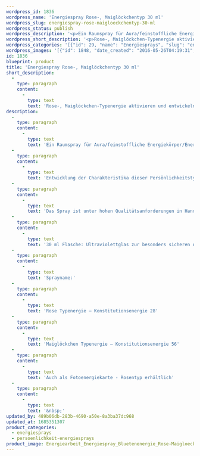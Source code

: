 ```yaml
---
wordpress_id: 1836
wordpress_name: 'Energiespray Rose-, Maiglöckchentyp 30 ml'
wordpress_slug: energiespray-rose-maigloeckchentyp-30-ml
wordpress_status: publish
wordpress_description: '<p>Ein Raumspray für Aura/feinstoffliche Energiekörper/Energiefelder. Aktivierbares feinstoffliches Schwingungsfeld: Persönlichkeitsenergie von Rose- und Maiglöckchentypen: Rosentyp: <span class="s1">Stark, dominant, hingebungsvoll, sinnlich. </span>Maiglöckchentyp: <span class="s1">Friedfertig, streitfähig, kontaktfreudig, stark.</span></p><p>Entwicklung der Charakteristika dieser Persönlichkeitstypen. Stärkung der entsprechenden Persönlichkeit mit ihrer besonderen Energiequalität. Ausgleich und Veränderung ungünstiger Zustände innerhalb einer Person, die aufgrund dieser Konstitution entstanden sind. Annahme und Verständnis für einen Menschen mit dieser Persönlichkeitsenergie. Eine Stärkung der eigenen Persönlichkeitsenergie sowie die Beschäftigung mit der Energie anderer Persönlichkeiten kann insgesamt das eigene Selbstbewusstsein stärken.</p><p>Das Spray ist unter hohen Qualitätsanforderungen in Handarbeit in Deutschland hergestellt aus mehrfach gereinigtem und energetisiertem Wasser (76%, konserviert mit 96%igem Weingeist (24%). Abgestimmt auf die Energie ist die Komposition von naturreinen ätherischen Ölen*.</p><p>30 ml Flasche: Ultraviolettglas zur besonders sicheren Aufbewahrung mit hochwertigem, goldfarbenen Metallpumpzerstäuber mit Schutzkappe (Steigrohr: Kunststoff). Etikett: wasserfest, leicht energetisiert mit dem Informationsfeld des Airsprays. Erhältlich auch als 100 ml-Sprühflasche (49 €).</p><p>Sprayname:<br />Rose Typenergie – Konstitutionsenergie 28<br />Maiglöckchen Typenergie – Konstitutionsenergie 56</p><p>Auch als <a href="https://my.feenbaum.de/produkt/energiekarte-persoenlichkeitstyp-28-rose/">Fotoenergiekarte - Rosentyp</a> erhältlich</p><p><a href="https://my.feenbaum.de/anwendung-energiesprays/">Anwendungshinweise</a></p><p>&nbsp;</p>'
wordpress_short_description: '<p>Rose-, Maiglöckchen-Typenergie aktivieren und entwickeln. Verständnis für diese Typenergien gewinnen</p>'
wordpress_categories: '[{"id": 29, "name": "Energiesprays", "slug": "energiesprays"}, {"id": 89, "name": "Pers\u00f6nlichkeit", "slug": "persoenlichkeit-energiesprays"}]'
wordpress_images: '[{"id": 1848, "date_created": "2016-05-26T04:19:31", "date_created_gmt": "2016-05-26T00:19:31", "date_modified": "2016-05-26T04:19:31", "date_modified_gmt": "2016-05-26T00:19:31", "src": "https://my.feenbaum.de/wp-content/uploads/2016/05/Energiearbeit_Energiespray_Bluetenenergie_Rose-Maigloeckchen_2.jpg", "name": "Energiearbeit_Energiespray_Bluetenenergie_Rose Maigloeckchen_2", "alt": ""}]'
id: 1836
blueprint: product
title: 'Energiespray Rose-, Maiglöckchentyp 30 ml'
short_description:
  -
    type: paragraph
    content:
      -
        type: text
        text: 'Rose-, Maiglöckchen-Typenergie aktivieren und entwickeln. Verständnis für diese Typenergien gewinnen'
description:
  -
    type: paragraph
    content:
      -
        type: text
        text: 'Ein Raumspray für Aura/feinstoffliche Energiekörper/Energiefelder. Aktivierbares feinstoffliches Schwingungsfeld: Persönlichkeitsenergie von Rose- und Maiglöckchentypen: Rosentyp: Stark, dominant, hingebungsvoll, sinnlich. Maiglöckchentyp: Friedfertig, streitfähig, kontaktfreudig, stark.'
  -
    type: paragraph
    content:
      -
        type: text
        text: 'Entwicklung der Charakteristika dieser Persönlichkeitstypen. Stärkung der entsprechenden Persönlichkeit mit ihrer besonderen Energiequalität. Ausgleich und Veränderung ungünstiger Zustände innerhalb einer Person, die aufgrund dieser Konstitution entstanden sind. Annahme und Verständnis für einen Menschen mit dieser Persönlichkeitsenergie. Eine Stärkung der eigenen Persönlichkeitsenergie sowie die Beschäftigung mit der Energie anderer Persönlichkeiten kann insgesamt das eigene Selbstbewusstsein stärken.'
  -
    type: paragraph
    content:
      -
        type: text
        text: 'Das Spray ist unter hohen Qualitätsanforderungen in Handarbeit in Deutschland hergestellt aus mehrfach gereinigtem und energetisiertem Wasser (76%, konserviert mit 96%igem Weingeist (24%). Abgestimmt auf die Energie ist die Komposition von naturreinen ätherischen Ölen*.'
  -
    type: paragraph
    content:
      -
        type: text
        text: '30 ml Flasche: Ultraviolettglas zur besonders sicheren Aufbewahrung mit hochwertigem, goldfarbenen Metallpumpzerstäuber mit Schutzkappe (Steigrohr: Kunststoff). Etikett: wasserfest, leicht energetisiert mit dem Informationsfeld des Airsprays. Erhältlich auch als 100 ml-Sprühflasche (49 €).'
  -
    type: paragraph
    content:
      -
        type: text
        text: 'Sprayname:'
  -
    type: paragraph
    content:
      -
        type: text
        text: 'Rose Typenergie – Konstitutionsenergie 28'
  -
    type: paragraph
    content:
      -
        type: text
        text: 'Maiglöckchen Typenergie – Konstitutionsenergie 56'
  -
    type: paragraph
    content:
      -
        type: text
        text: 'Auch als Fotoenergiekarte - Rosentyp erhältlich'
  -
    type: paragraph
    content:
      -
        type: text
        text: '&nbsp;'
updated_by: 489b06db-283b-4690-a50e-8a3ba37dc968
updated_at: 1685351307
product_categories:
  - energiesprays
  - persoenlichkeit-energiesprays
product_image: Energiearbeit_Energiespray_Bluetenenergie_Rose-Maigloeckchen_2.jpg
---
```

